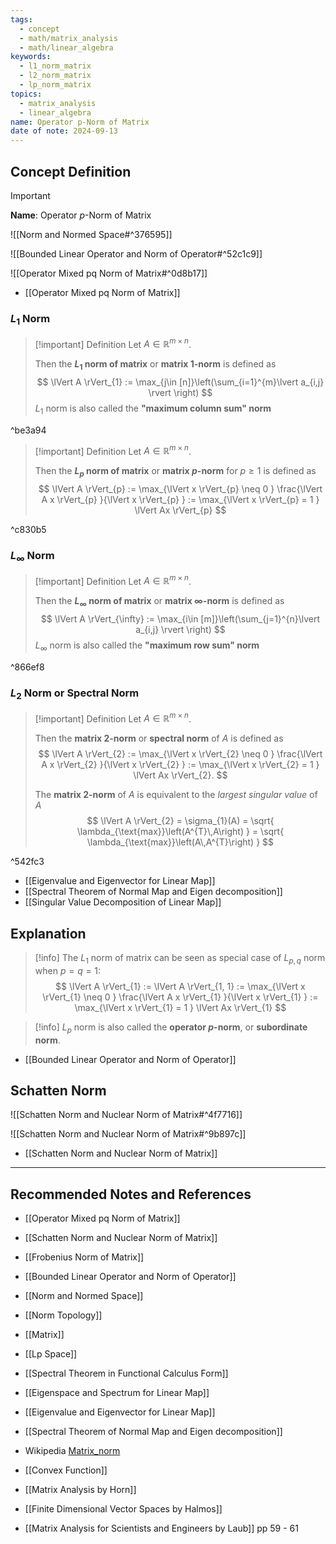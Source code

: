```yaml
---
tags:
  - concept
  - math/matrix_analysis
  - math/linear_algebra
keywords:
  - l1_norm_matrix
  - l2_norm_matrix
  - lp_norm_matrix
topics:
  - matrix_analysis
  - linear_algebra
name: Operator p-Norm of Matrix
date of note: 2024-09-13
---
```


## Concept Definition


>[!important]
>**Name**: Operator $p$-Norm of Matrix

![[Norm and Normed Space#^376595]]

![[Bounded Linear Operator and Norm of Operator#^52c1c9]]

![[Operator Mixed pq Norm of Matrix#^0d8b17]]

- [[Operator Mixed pq Norm of Matrix]]

### $L_{1}$ Norm 

>[!important] Definition
>Let $A \in \mathbb{R}^{m\times n}$. 
>
>Then the **$L_{1}$ norm of matrix** or **matrix 1-norm** is defined as 
>$$
>\lVert A \rVert_{1} := \max_{j\in [n]}\left(\sum_{i=1}^{m}\lvert a_{i,j} \rvert \right)
>$$
>$L_{1}$ norm is also called the **"maximum column sum" norm**

^be3a94


>[!important] Definition
>Let $A \in \mathbb{R}^{m\times n}$. 
>
>Then the **$L_{p}$ norm of matrix** or **matrix $p$-norm** for $p \ge 1$ is defined as 
>$$
>\lVert A \rVert_{p} := \max_{\lVert x \rVert_{p} \neq 0 } \frac{\lVert A x \rVert_{p} }{\lVert x \rVert_{p} } := \max_{\lVert x \rVert_{p} = 1 } \lVert Ax \rVert_{p} 
>$$
>

^c830b5

### $L_{\infty}$ Norm 

>[!important] Definition
>Let $A \in \mathbb{R}^{m\times n}$. 
>
>Then the **$L_{\infty}$ norm of matrix** or **matrix $\infty$-norm**  is defined as 
>$$
>\lVert A \rVert_{\infty} := \max_{i\in [m]}\left(\sum_{j=1}^{n}\lvert a_{i,j} \rvert \right)
>$$
>$L_{\infty}$ norm is also called the **"maximum row sum" norm**

^866ef8


### $L_{2}$ Norm or Spectral Norm

>[!important] Definition
>Let $A \in \mathbb{R}^{m\times n}$. 
>
>Then the **matrix 2-norm** or **spectral norm** of $A$ is defined as 
>$$
>\lVert A \rVert_{2} := \max_{\lVert x \rVert_{2} \neq 0 } \frac{\lVert A x \rVert_{2} }{\lVert x \rVert_{2} } := \max_{\lVert x \rVert_{2} = 1 } \lVert Ax \rVert_{2}. 
>$$
>
>The **matrix 2-norm** of $A$ is equivalent to the *largest singular value* of $A$
>$$
>\lVert A \rVert_{2} = \sigma_{1}(A) = \sqrt{ \lambda_{\text{max}}\left(A^{T}\,A\right) }  = \sqrt{ \lambda_{\text{max}}\left(A\,A^{T}\right) } 
>$$

^542fc3

- [[Eigenvalue and Eigenvector for Linear Map]]
- [[Spectral Theorem of Normal Map and Eigen decomposition]]
- [[Singular Value Decomposition of Linear Map]]


## Explanation

>[!info]
>The $L_{1}$ norm of matrix can be seen as special case of $L_{p,q}$ norm when $p = q =1$:
>$$
>\lVert A \rVert_{1} := \lVert A \rVert_{1, 1} := \max_{\lVert x \rVert_{1} \neq 0 } \frac{\lVert A x \rVert_{1} }{\lVert x \rVert_{1} } := \max_{\lVert x \rVert_{1} = 1 } \lVert Ax \rVert_{1} 
>$$

>[!info]
>$L_{p}$ norm is also called the **operator $p$-norm**, or **subordinate norm**.

- [[Bounded Linear Operator and Norm of Operator]]

## Schatten Norm

![[Schatten Norm and Nuclear Norm of Matrix#^4f7716]]

![[Schatten Norm and Nuclear Norm of Matrix#^9b897c]]

- [[Schatten Norm and Nuclear Norm of Matrix]]


-----------
##  Recommended Notes and References

- [[Operator Mixed pq Norm of Matrix]]
- [[Schatten Norm and Nuclear Norm of Matrix]]
- [[Frobenius Norm of Matrix]]


- [[Bounded Linear Operator and Norm of Operator]]
- [[Norm and Normed Space]]
- [[Norm Topology]]
- [[Matrix]]


- [[Lp Space]]
- [[Spectral Theorem in Functional Calculus Form]]
- [[Eigenspace and Spectrum for Linear Map]]
- [[Eigenvalue and Eigenvector for Linear Map]]
- [[Spectral Theorem of Normal Map and Eigen decomposition]]
- Wikipedia [Matrix_norm](https://en.wikipedia.org/wiki/Matrix_norm)
- [[Convex Function]]


- [[Matrix Analysis by Horn]]
- [[Finite Dimensional Vector Spaces by Halmos]]
- [[Matrix Analysis for Scientists and Engineers by Laub]] pp 59 - 61